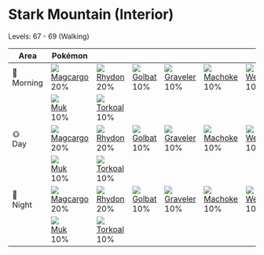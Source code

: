 # Stark Mountain (Interior)
Levels: 67 - 69 (Walking)

Area         | Pokémon                         | &nbsp;                          | &nbsp;                          | &nbsp;                          | &nbsp;                          | &nbsp;                          
---          | ---                             | ---                             | ---                             | ---                             | ---                             | ---                             
🌅<br>Morning | ![][219]<br> [Magcargo]<br> 20%| ![][112]<br> [Rhydon]<br> 20%  | ![][042]<br> [Golbat]<br> 10%  | ![][075]<br> [Graveler]<br> 10%| ![][067]<br> [Machoke]<br> 10% | ![][110]<br> [Weezing]<br> 10% 
&nbsp;       | ![][089]<br> [Muk]<br> 10%     | ![][324]<br> [Torkoal]<br> 10% 
🌞<br>Day     | ![][219]<br> [Magcargo]<br> 20%| ![][112]<br> [Rhydon]<br> 20%  | ![][042]<br> [Golbat]<br> 10%  | ![][075]<br> [Graveler]<br> 10%| ![][067]<br> [Machoke]<br> 10% | ![][110]<br> [Weezing]<br> 10% 
&nbsp;       | ![][089]<br> [Muk]<br> 10%     | ![][324]<br> [Torkoal]<br> 10% 
🌙<br>Night   | ![][219]<br> [Magcargo]<br> 20%| ![][112]<br> [Rhydon]<br> 20%  | ![][042]<br> [Golbat]<br> 10%  | ![][075]<br> [Graveler]<br> 10%| ![][067]<br> [Machoke]<br> 10% | ![][110]<br> [Weezing]<br> 10% 
&nbsp;       | ![][089]<br> [Muk]<br> 10%     | ![][324]<br> [Torkoal]<br> 10%

[Golbat]: ../../pokemon_changes/042/
[Machoke]: ../../pokemon_changes/067/
[Graveler]: ../../pokemon_changes/075/
[Muk]: ../../pokemon_changes/089/
[Weezing]: ../../pokemon_changes/110/
[Rhydon]: ../../pokemon_changes/112/
[Magcargo]: ../../pokemon_changes/219/
[Torkoal]: ../../pokemon_changes/324/
[042]: ../img/pokemon/042.png
[067]: ../img/pokemon/067.png
[075]: ../img/pokemon/075.png
[089]: ../img/pokemon/089.png
[110]: ../img/pokemon/110.png
[112]: ../img/pokemon/112.png
[219]: ../img/pokemon/219.png
[324]: ../img/pokemon/324.png
